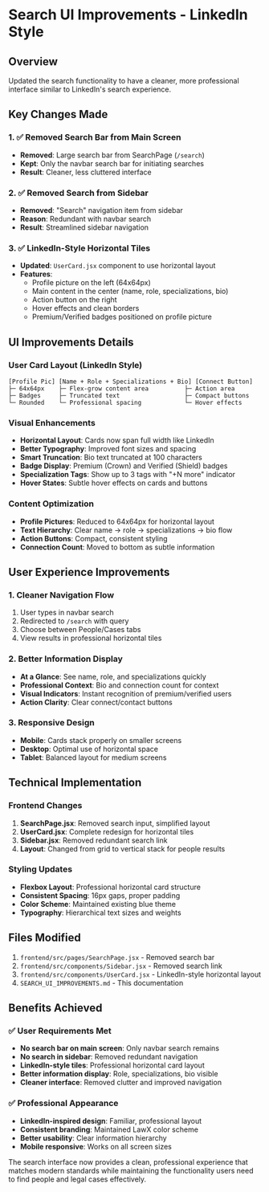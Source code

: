 # Search UI Improvements - LinkedIn Style

## Overview
Updated the search functionality to have a cleaner, more professional interface similar to LinkedIn's search experience.

## Key Changes Made

### 1. ✅ Removed Search Bar from Main Screen
- **Removed**: Large search bar from SearchPage (`/search`)
- **Kept**: Only the navbar search bar for initiating searches
- **Result**: Cleaner, less cluttered interface

### 2. ✅ Removed Search from Sidebar
- **Removed**: "Search" navigation item from sidebar
- **Reason**: Redundant with navbar search
- **Result**: Streamlined sidebar navigation

### 3. ✅ LinkedIn-Style Horizontal Tiles
- **Updated**: `UserCard.jsx` component to use horizontal layout
- **Features**:
  - Profile picture on the left (64x64px)
  - Main content in the center (name, role, specializations, bio)
  - Action button on the right
  - Hover effects and clean borders
  - Premium/Verified badges positioned on profile picture

## UI Improvements Details

### User Card Layout (LinkedIn Style)
```
[Profile Pic] [Name + Role + Specializations + Bio] [Connect Button]
├─ 64x64px    ├─ Flex-grow content area          ├─ Action area
├─ Badges     ├─ Truncated text                  ├─ Compact buttons
└─ Rounded    └─ Professional spacing            └─ Hover effects
```

### Visual Enhancements
- **Horizontal Layout**: Cards now span full width like LinkedIn
- **Better Typography**: Improved font sizes and spacing
- **Smart Truncation**: Bio text truncated at 100 characters
- **Badge Display**: Premium (Crown) and Verified (Shield) badges
- **Specialization Tags**: Show up to 3 tags with "+N more" indicator
- **Hover States**: Subtle hover effects on cards and buttons

### Content Optimization
- **Profile Pictures**: Reduced to 64x64px for horizontal layout
- **Text Hierarchy**: Clear name → role → specializations → bio flow
- **Action Buttons**: Compact, consistent styling
- **Connection Count**: Moved to bottom as subtle information

## User Experience Improvements

### 1. Cleaner Navigation Flow
1. User types in navbar search
2. Redirected to `/search` with query
3. Choose between People/Cases tabs
4. View results in professional horizontal tiles

### 2. Better Information Display
- **At a Glance**: See name, role, and specializations quickly
- **Professional Context**: Bio and connection count for context
- **Visual Indicators**: Instant recognition of premium/verified users
- **Action Clarity**: Clear connect/contact buttons

### 3. Responsive Design
- **Mobile**: Cards stack properly on smaller screens
- **Desktop**: Optimal use of horizontal space
- **Tablet**: Balanced layout for medium screens

## Technical Implementation

### Frontend Changes
1. **SearchPage.jsx**: Removed search input, simplified layout
2. **UserCard.jsx**: Complete redesign for horizontal tiles
3. **Sidebar.jsx**: Removed redundant search link
4. **Layout**: Changed from grid to vertical stack for people results

### Styling Updates
- **Flexbox Layout**: Professional horizontal card structure
- **Consistent Spacing**: 16px gaps, proper padding
- **Color Scheme**: Maintained existing blue theme
- **Typography**: Hierarchical text sizes and weights

## Files Modified
1. `frontend/src/pages/SearchPage.jsx` - Removed search bar
2. `frontend/src/components/Sidebar.jsx` - Removed search link  
3. `frontend/src/components/UserCard.jsx` - LinkedIn-style horizontal layout
4. `SEARCH_UI_IMPROVEMENTS.md` - This documentation

## Benefits Achieved

### ✅ User Requirements Met
- **No search bar on main screen**: Only navbar search remains
- **No search in sidebar**: Removed redundant navigation
- **LinkedIn-style tiles**: Professional horizontal card layout
- **Better information display**: Role, specializations, bio visible
- **Cleaner interface**: Removed clutter and improved navigation

### ✅ Professional Appearance
- **LinkedIn-inspired design**: Familiar, professional layout
- **Consistent branding**: Maintained LawX color scheme
- **Better usability**: Clear information hierarchy
- **Mobile responsive**: Works on all screen sizes

The search interface now provides a clean, professional experience that matches modern standards while maintaining the functionality users need to find people and legal cases effectively. 